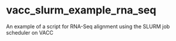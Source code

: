 # vacc_slurm_example_rna_seq
 An example of a script for RNA-Seq alignment using the SLURM job scheduler on VACC

